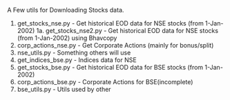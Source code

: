 

A Few utils for Downloading Stocks data.

1. get_stocks_nse.py - Get historical EOD data for NSE stocks (from 1-Jan-2002)
1a. get_stocks_nse2.py - Get historical EOD data for NSE stocks (from 1-Jan-2002) using Bhavcopy
2. corp_actions_nse.py - Get Corporate Actions (mainly for bonus/split)
3. nse_utils.py - Something others will use
4. get_indices_bse.py - Indices data for NSE 
5. get_stocks_bse.py - Get historical EOD data for BSE stocks (from 1-Jan-2002)
6. corp_actions_bse.py  - Corporate Actions for BSE(incomplete)
6. bse_utils.py - Utils used by other

